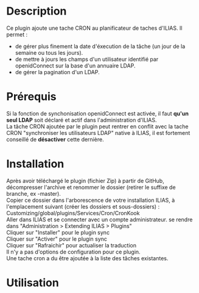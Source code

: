 <h1>Description</h1>

Ce plugin ajoute une tache CRON au planificateur de taches d'ILIAS.
Il permet :<ul>
	<li> de gérer plus finement la date d'éxecution de la tâche (un jour de la semaine ou tous les jours).</li>
	<li> de mettre à jours les champs d'un utilisateur identifié par openidConnect sur la base d'un annuaire LDAP.</li>
	<li> de gérer la pagination d'un LDAP.</li></ul>
	
<h1>Prérequis</h1>

Si la fonction de synchonisation openidConnect est activée, il faut <b>qu'un seul LDAP</b> soit déclaré et actif dans l'administration d'ILIAS.<br>
La tâche CRON ajoutée par le plugin peut rentrer en conflit avec la tache CRON "synchroniser les utilisateurs LDAP" native à ILIAS, il est fortement conseillé de <b>désactiver</b> cette dernière.

<h1>Installation</h1>

Après avoir téléchargé le plugin (fichier Zip) à partir de GitHub, décompresser l'archive et renommer le dossier (retirer le suffixe de branche, ex -master).<br>
Copier ce dossier dans l'arborescence de votre installation ILIAS, à l'emplacement suivant (créer les dossiers et sous-dossiers) :<br> Customizing/global/plugins/Services/Cron/CronKook<br>
Aller dans ILIAS et se connecter avec un compte administrateur. se rendre dans "Administration > Extending ILIAS > Plugins"<br>
Cliquer sur "Installer" pour le plugin sync<br>
Cliquer sur "Activer" pour le plugin sync<br>
Cliquer sur "Rafraichir" pour actualiser la traduction<br>
Il n'y a pas d'options de configuration pour ce plugin.<br>
Une tache cron a du être ajoutée à la liste des tâches existantes.<br>

<h1>Utilisation</h1>
